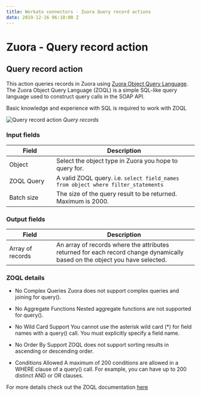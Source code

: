 ```yaml
---
title: Workato connectors - Zuora Query record actions
date: 2019-12-16 06:10:00 Z
---
```


# Zuora - Query record action

## Query record action
This action queries records in Zuora using [Zuora Object Query Language](https://knowledgecenter.zuora.com/DC_Developers/BC_ZOQL). The Zuora Object Query Language (ZOQL) is a simple SQL-like query language used to construct query calls in the SOAP API.

Basic knowledge and experience with SQL is required to work with ZOQL

![Query record action](~@img/zuora/query_record_action.png)
*Query records*


### Input fields

<table class="unchanged rich-diff-level-one">
  <thead>
    <tr>
        <th width='25%'>Field</th>
        <th>Description</th>
    </tr>
  </thead>
  <tbody>
    <tr>
      <td>Object</td>
      <td>Select the object type in Zuora you hope to query for.</td>
    </tr>
    <tr>
      <td>ZOQL Query</td>
      <td>A valid ZOQL query. i.e. <code>select field_names from object where filter_statements</code></td>
    </tr>
    <tr>
      <td>Batch size</td>
      <td>The size of the query result to be returned. Maximum is 2000.</td>
    </tr>
  </tbody>
</table>

### Output fields
<table class="unchanged rich-diff-level-one">
  <thead>
    <tr>
        <th width='25%'>Field</th>
        <th>Description</th>
    </tr>
  </thead>
  <tbody>
    <tr>
      <td>Array of records</td>
      <td>An array of records where the attributes returned for each record change dynamically based on the object you have selected.</td>
    </tr>
   </tbody>
</table>

### ZOQL details
* No Complex Queries​
Zuora does not support complex queries and joining for query().

* No Aggregate Functions
Nested aggregate functions are not supported for query().

* No Wild Card Support
You cannot use the asterisk wild card (*) for field names with a query() call. You must explicitly specify a field name.

* No Order By Support
ZOQL does not support sorting results in ascending or descending order.

* Conditions Allowed
A maximum of 200 conditions are allowed in a WHERE clause of a query() call. For example, you can have up to 200 distinct AND or OR clauses.

For more details check out the ZOQL documentation [here](https://knowledgecenter.zuora.com/DC_Developers/BC_ZOQL)
